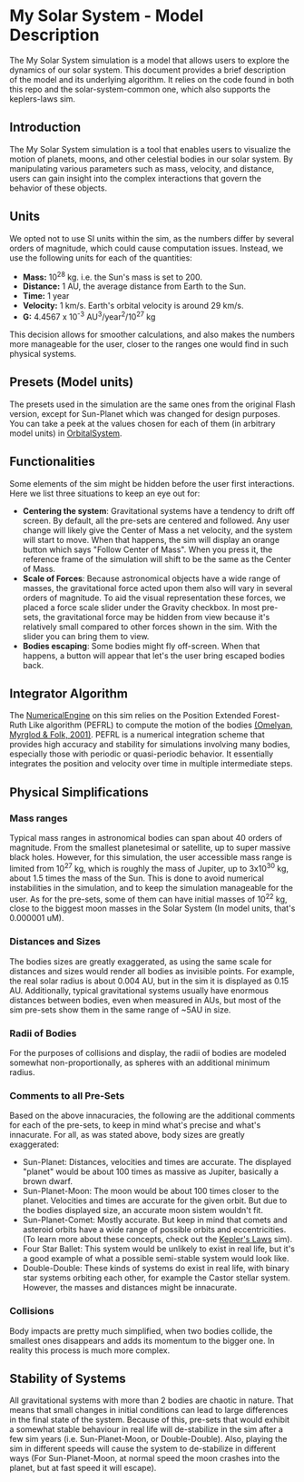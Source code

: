 # My Solar System - Model Description

The My Solar System simulation is a model that allows users to explore the dynamics of our solar system. This document
provides a brief description of the model and its underlying algorithm. It relies on the code found in both this repo
and the solar-system-common one, which also supports the keplers-laws sim.

## Introduction

The My Solar System simulation is a tool that enables users to visualize the motion of planets, moons, and other
celestial bodies in our solar system. By manipulating various parameters such as mass, velocity, and distance, users can
gain insight into the complex interactions that govern the behavior of these objects.

## Units

We opted not to use SI units within the sim, as the numbers differ by several orders of magnitude, which could cause
computation issues. Instead, we use the following units for each of the quantities:

- **Mass:** 10<sup>28</sup> kg. i.e. the Sun's mass is set to 200.
- **Distance:** 1 AU, the average distance from Earth to the Sun.
- **Time:** 1 year
- **Velocity:** 1 km/s. Earth's orbital velocity is around 29 km/s.
- **G:** 4.4567 x 10<sup>-3</sup> AU<sup>3</sup>/year<sup>2</sup>/10<sup>27</sup> kg

This decision allows for smoother calculations, and also makes the numbers more manageable for the user, closer to the
ranges one would find in such physical systems.

## Presets (Model units)

The presets used in the simulation are the same ones from the original Flash version, except for Sun-Planet which was
changed for design purposes. You can take a peek at the values chosen for each of them (in arbitrary model units)
in [OrbitalSystem](https://github.com/phetsims/my-solar-system/blob/2b0034a9f61f21ad866d43fa3ae1bb7be043d399/js/lab/model/OrbitalSystem.ts).

## Functionalities

Some elements of the sim might be hidden before the user first interactions. Here we list three situations to keep an
eye out for:

- **Centering the system**: Gravitational systems have a tendency to drift off screen. By default, all the pre-sets are
  centered and followed. Any user change will likely give the Center of Mass a net velocity, and the system will start
  to move. When that happens, the sim will display an orange button which says "Follow Center of Mass". When you press
  it, the reference frame of the simulation will shift to be the same as the Center of Mass.
- **Scale of Forces**: Because astronomical objects have a wide range of masses, the gravitational force acted upon them
  also will vary in several orders of magnitude. To aid the visual representation these forces, we placed a force scale
  slider under the Gravity checkbox. In most pre-sets, the gravitational force may be hidden from view because it's
  relatively small compared to other forces shown in the sim. With the slider you can bring them to view.
- **Bodies escaping**: Some bodies might fly off-screen. When that happens, a button will appear that let's the user
  bring escaped bodies back.

## Integrator Algorithm

The [NumericalEngine](https://github.com/phetsims/my-solar-system/blob/d55f4e68c494be3d6f31d64e7085e5ad2ca9c6f6/js/common/model/NumericalEngine.ts)
on this sim relies on the Position Extended Forest-Ruth Like algorithm (PEFRL) to compute the motion of the
bodies [(Omelyan, Myrglod & Folk, 2001)](https://arxiv.org/abs/cond-mat/0110585). PEFRL is a numerical integration
scheme that provides high accuracy and stability for simulations involving many bodies, especially those with periodic
or quasi-periodic behavior. It essentially integrates the position and velocity over time in multiple intermediate
steps.

## Physical Simplifications

### Mass ranges

Typical mass ranges in astronomical bodies can span about 40 orders of magnitude. From the smallest planetesimal or
satellite, up to super massive black holes. However, for this simulation, the user accessible mass range is limited from
10<sup>27</sup> kg, which is roughly the mass of Jupiter, up to 3x10<sup>30</sup> kg, about 1.5 times the mass of the
Sun. This is done to avoid numerical instabilities in the simulation, and to keep the simulation manageable for the
user. As for the pre-sets, some of them can have initial masses of 10<sup>22</sup> kg, close to the biggest moon masses
in the Solar System (In model units, that's 0.000001 uM).

### Distances and Sizes

The bodies sizes are greatly exaggerated, as using the same scale for distances and sizes would render all bodies as
invisible points. For example, the real solar radius is about 0.004 AU, but in the sim it is displayed as 0.15 AU.
Additionally, typical gravitational systems usually have enormous distances between bodies, even when measured in AUs,
but most of the sim pre-sets show them in the same range of ~5AU in size.

### Radii of Bodies

For the purposes of collisions and display, the radii of bodies are modeled somewhat non-proportionally, as spheres with
an additional minimum radius.

### Comments to all Pre-Sets

Based on the above innacuracies, the following are the additional comments for each of the pre-sets, to keep in mind
what's precise and what's innacurate. For all, as was stated above, body sizes are greatly exaggerated:

- Sun-Planet: Distances, velocities and times are accurate. The displayed "planet" would be about 100 times as massive
  as Jupiter, basically a brown dwarf.
- Sun-Planet-Moon: The moon would be about 100 times closer to the planet. Velocities and times are accurate for the
  given orbit. But due to the bodies displayed size, an accurate moon sistem wouldn't fit.
- Sun-Planet-Comet: Mostly accurate. But keep in mind that comets and asteroid orbits have a wide range of possible
  orbits and eccentricities. (To learn more about these concepts, check out
  the [Kepler's Laws](https://phet.colorado.edu/en/simulation/keplers-laws) sim).
- Four Star Ballet: This system would be unlikely to exist in real life, but it's a good example of what a possible
  semi-stable system would look like.
- Double-Double: These kinds of systems do exist in real life, with binary star systems orbiting each other, for example
  the Castor stellar system. However, the masses and distances might be innacurate.

### Collisions

Body impacts are pretty much simplified, when two bodies collide, the smallest ones disappears and adds its momentum to
the bigger one. In reality this process is much more complex.

## Stability of Systems

All gravitational systems with more than 2 bodies are chaotic in nature. That means that small changes in initial
conditions can lead to large differences in the final state of the system. Because of this, pre-sets that would exhibit
a somewhat stable behaviour in real life will de-stabilize in the sim after a few sim years (i.e. Sun-Planet-Moon, or
Double-Double). Also, playing the sim in different speeds will cause the system to de-stabilize in different ways (For
Sun-Planet-Moon, at normal speed the moon crashes into the planet, but at fast speed it will escape).
